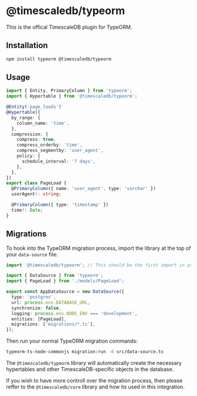 # @timescaledb/typeorm

This is the offical TimescaleDB plugin for TypeORM.

## Installation

```bash
npm install typeorm @timescaledb/typeorm
```

## Usage

```typescript
import { Entity, PrimaryColumn } from 'typeorm';
import { Hypertable } from '@timescaledb/typeorm';

@Entity('page_loads')
@Hypertable({
  by_range: {
    column_name: 'time',
  },
  compression: {
    compress: true,
    compress_orderby: 'time',
    compress_segmentby: 'user_agent',
    policy: {
      schedule_interval: '7 days',
    },
  },
})
export class PageLoad {
  @PrimaryColumn({ name: 'user_agent', type: 'varchar' })
  userAgent!: string;

  @PrimaryColumn({ type: 'timestamp' })
  time!: Date;
}
```

## Migrations

To hook into the TypeORM migration process, import the library at the top of your `data-source` file:

```typescript
import '@timescaledb/typeorm'; // This should be the first import in your file

import { DataSource } from 'typeorm';
import { PageLoad } from './models/PageLoad';

export const AppDataSource = new DataSource({
  type: 'postgres',
  url: process.env.DATABASE_URL,
  synchronize: false,
  logging: process.env.NODE_ENV === 'development',
  entities: [PageLoad],
  migrations: ['migrations/*.ts'],
});
```

Then run your normal TypeORM migration commands:

```bash
typeorm-ts-node-commonjs migration:run -d src/data-source.ts
```

The `@timescaledb/typeorm` library will automatically create the necessary hypertables and other TimescaleDB-specific objects in the database.

If you wish to have more controll over the migration process, then please reffer to the `@timescaledb/core` library and how its used in this integration.
